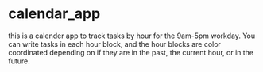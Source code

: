 # calendar_app
this is a calender app to track tasks by hour for the 9am-5pm workday. You can write tasks in each hour block, and the hour blocks are color coordinated depending on if they are in the past, the current hour, or in the future.
